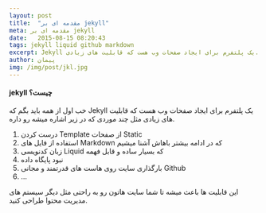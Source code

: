 ```yaml
---
layout: post
title:  "مقدمه ای بر jekyll"
meta: مقدمه ای بر jekyll
date:   2015-08-15 08:20:43
tags: jekyll liquid github markdown
excerpt: Jekyll یک پلتفرم برای ایجاد صفحات وب هست که قابلیت های زیادی...
author: پیمان
img: /img/post/jkl.jpg
---
```

#### jekyll چیست؟
خب اول از همه باید بگم که Jekyll یک پلتفرم برای ایجاد صفحات وب هست که قابلیت های زیادی مثل چند موردی که در زیر اشاره میشه رو داره.

1. درست کردن Template از صفحات Static
2. استفاده از فایل های Markdown که در ادامه بیشتر باهاش آشنا میشیم
3. زبان کدنویسی Liquid که بسیار ساده و قابل فهمه
4. نبود پایگاه داده
5. بارگذاری سایت روی هاست های قدرتمند و مجانی Github 
6. ...

این قابلیت ها باعث میشه تا شما سایت هاتون رو به راحتی مثل دیگر سیستم های مدیریت محتوا طراحی کنید.